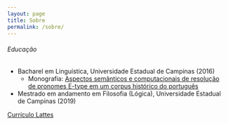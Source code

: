 ```yaml
---
layout: page
title: Sobre
permalink: /sobre/
---
```


###### Educação

- Bacharel em Linguística, Universidade Estadual de Campinas (2016)
    - Monografia:
    [Aspectos semânticos e computacionais de resolução de pronomes E-type em um corpus histórico do português](http://www.bibliotecadigital.unicamp.br/document/?code=74301)
- Mestrado em andamento em Filosofia (Lógica), Universidade Estadual de Campinas (2019)

[Currículo Lattes](http://lattes.cnpq.br/7560668444401188)
